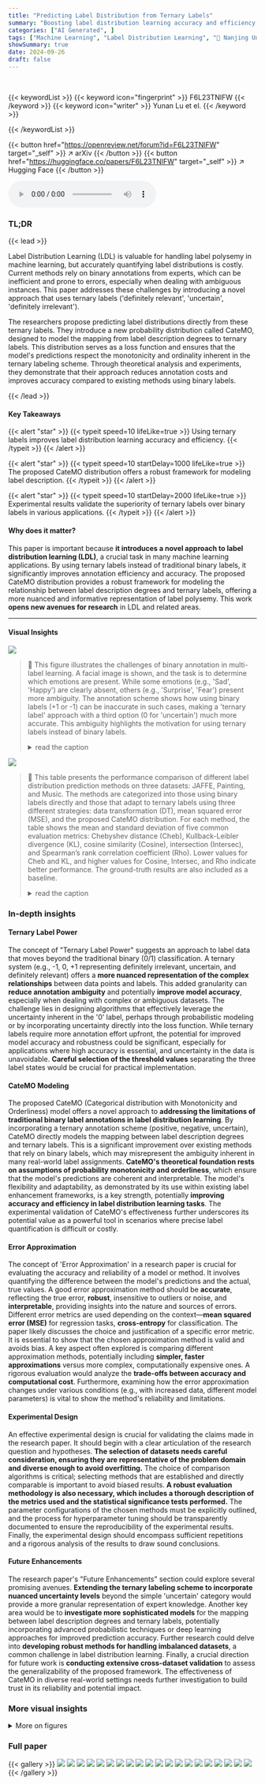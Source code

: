 ```yaml
---
title: "Predicting Label Distribution from Ternary Labels"
summary: "Boosting label distribution learning accuracy and efficiency, this research proposes using ternary labels instead of binary labels to predict label distributions, thus enhancing annotation efficiency ..."
categories: ["AI Generated", ]
tags: ["Machine Learning", "Label Distribution Learning", "🏢 Nanjing University of Science and Technology",]
showSummary: true
date: 2024-09-26
draft: false
---
```


<br>

{{< keywordList >}}
{{< keyword icon="fingerprint" >}} F6L23TNlFW {{< /keyword >}}
{{< keyword icon="writer" >}} Yunan Lu et el. {{< /keyword >}}
 
{{< /keywordList >}}

{{< button href="https://openreview.net/forum?id=F6L23TNlFW" target="_self" >}}
↗ arXiv
{{< /button >}}
{{< button href="https://huggingface.co/papers/F6L23TNlFW" target="_self" >}}
↗ Hugging Face
{{< /button >}}



<audio controls>
    <source src="https://ai-paper-reviewer.com/F6L23TNlFW/podcast.wav" type="audio/wav">
    Your browser does not support the audio element.
</audio>


### TL;DR


{{< lead >}}

Label Distribution Learning (LDL) is valuable for handling label polysemy in machine learning, but accurately quantifying label distributions is costly. Current methods rely on binary annotations from experts, which can be inefficient and prone to errors, especially when dealing with ambiguous instances. This paper addresses these challenges by introducing a novel approach that uses ternary labels ('definitely relevant', 'uncertain', 'definitely irrelevant').

The researchers propose predicting label distributions directly from these ternary labels. They introduce a new probability distribution called CateMO, designed to model the mapping from label description degrees to ternary labels. This distribution serves as a loss function and ensures that the model's predictions respect the monotonicity and ordinality inherent in the ternary labeling scheme.  Through theoretical analysis and experiments, they demonstrate that their approach reduces annotation costs and improves accuracy compared to existing methods using binary labels.

{{< /lead >}}


#### Key Takeaways

{{< alert "star" >}}
{{< typeit speed=10 lifeLike=true >}} Using ternary labels improves label distribution learning accuracy and efficiency. {{< /typeit >}}
{{< /alert >}}

{{< alert "star" >}}
{{< typeit speed=10 startDelay=1000 lifeLike=true >}} The proposed CateMO distribution offers a robust framework for modeling label description. {{< /typeit >}}
{{< /alert >}}

{{< alert "star" >}}
{{< typeit speed=10 startDelay=2000 lifeLike=true >}} Experimental results validate the superiority of ternary labels over binary labels in various applications. {{< /typeit >}}
{{< /alert >}}

#### Why does it matter?
This paper is important because **it introduces a novel approach to label distribution learning (LDL)**, a crucial task in many machine learning applications. By using ternary labels instead of traditional binary labels, it significantly improves annotation efficiency and accuracy.  The proposed CateMO distribution provides a robust framework for modeling the relationship between label description degrees and ternary labels, offering a more nuanced and informative representation of label polysemy. This work **opens new avenues for research** in LDL and related areas.

------
#### Visual Insights



![](https://ai-paper-reviewer.com/F6L23TNlFW/figures_1_1.jpg)

> 🔼 This figure illustrates the challenges of binary annotation in multi-label learning.  A facial image is shown, and the task is to determine which emotions are present.  While some emotions (e.g., 'Sad', 'Happy') are clearly absent, others (e.g., 'Surprise', 'Fear') present more ambiguity.  The annotation scheme shows how using binary labels (+1 or -1) can be inaccurate in such cases, making a 'ternary label' approach with a third option (0 for 'uncertain') much more accurate. This ambiguity highlights the motivation for using ternary labels instead of binary labels.
> <details>
> <summary>read the caption</summary>
> Figure 1: An annotation from JAFFE dataset [18].
> </details>





![](https://ai-paper-reviewer.com/F6L23TNlFW/tables_8_1.jpg)

> 🔼 This table presents the performance comparison of different label distribution prediction methods on three datasets: JAFFE, Painting, and Music.  The methods are categorized into those using binary labels directly and those that adapt to ternary labels using three different strategies: data transformation (DT), mean squared error (MSE), and the proposed CateMO distribution.  For each method, the table shows the mean and standard deviation of five common evaluation metrics: Chebyshev distance (Cheb), Kullback-Leibler divergence (KL), cosine similarity (Cosine), intersection (Intersec), and Spearman’s rank correlation coefficient (Rho). Lower values for Cheb and KL, and higher values for Cosine, Intersec, and Rho indicate better performance.  The ground-truth results are also included as a baseline.
> <details>
> <summary>read the caption</summary>
> Table 1: Results shown as “mean±std”, where bold and italics denote the 1st and 2nd, respectively.
> </details>





### In-depth insights


#### Ternary Label Power
The concept of "Ternary Label Power" suggests an approach to label data that moves beyond the traditional binary (0/1) classification.  A ternary system (e.g., -1, 0, +1 representing definitely irrelevant, uncertain, and definitely relevant) offers a **more nuanced representation of the complex relationships** between data points and labels.  This added granularity can **reduce annotation ambiguity** and potentially **improve model accuracy**, especially when dealing with complex or ambiguous datasets. The challenge lies in designing algorithms that effectively leverage the uncertainty inherent in the '0' label, perhaps through probabilistic modeling or by incorporating uncertainty directly into the loss function. While ternary labels require more annotation effort upfront, the potential for improved model accuracy and robustness could be significant, especially for applications where high accuracy is essential, and uncertainty in the data is unavoidable.  **Careful selection of the threshold values** separating the three label states would be crucial for practical implementation.

#### CateMO Modeling
The proposed CateMO (Categorical distribution with Monotonicity and Orderliness) model offers a novel approach to **addressing the limitations of traditional binary label annotations in label distribution learning**.  By incorporating a ternary annotation scheme (positive, negative, uncertain), CateMO directly models the mapping between label description degrees and ternary labels. This is a significant improvement over existing methods that rely on binary labels, which may misrepresent the ambiguity inherent in many real-world label assignments.  **CateMO's theoretical foundation rests on assumptions of probability monotonicity and orderliness**, which ensure that the model's predictions are coherent and interpretable. The model's flexibility and adaptability, as demonstrated by its use within existing label enhancement frameworks,  is a key strength, potentially **improving accuracy and efficiency in label distribution learning tasks**. The experimental validation of CateMO's effectiveness further underscores its potential value as a powerful tool in scenarios where precise label quantification is difficult or costly.

#### Error Approximation
The concept of 'Error Approximation' in a research paper is crucial for evaluating the accuracy and reliability of a model or method.  It involves quantifying the difference between the model's predictions and the actual, true values.  A good error approximation method should be **accurate**, reflecting the true error, **robust**, insensitive to outliers or noise, and **interpretable**, providing insights into the nature and sources of errors.  Different error metrics are used depending on the context—**mean squared error (MSE)** for regression tasks, **cross-entropy** for classification. The paper likely discusses the choice and justification of a specific error metric. It is essential to show that the chosen approximation method is valid and avoids bias.  A key aspect often explored is comparing different approximation methods, potentially including **simpler, faster approximations** versus more complex, computationally expensive ones.  A rigorous evaluation would analyze the **trade-offs between accuracy and computational cost**.  Furthermore, examining how the error approximation changes under various conditions (e.g., with increased data, different model parameters) is vital to show the method's reliability and limitations.

#### Experimental Design
An effective experimental design is crucial for validating the claims made in the research paper.  It should begin with a clear articulation of the research question and hypotheses.  **The selection of datasets needs careful consideration, ensuring they are representative of the problem domain and diverse enough to avoid overfitting.**  The choice of comparison algorithms is critical; selecting methods that are established and directly comparable is important to avoid biased results. **A robust evaluation methodology is also necessary, which includes a thorough description of the metrics used and the statistical significance tests performed.** The parameter configurations of the chosen methods must be explicitly outlined, and the process for hyperparameter tuning should be transparently documented to ensure the reproducibility of the experimental results.  Finally, the experimental design should encompass sufficient repetitions and a rigorous analysis of the results to draw sound conclusions.

#### Future Enhancements
The research paper's "Future Enhancements" section could explore several promising avenues. **Extending the ternary labeling scheme to incorporate nuanced uncertainty levels** beyond the simple 'uncertain' category would provide a more granular representation of expert knowledge.  Another key area would be to **investigate more sophisticated models** for the mapping between label description degrees and ternary labels, potentially incorporating advanced probabilistic techniques or deep learning approaches for improved prediction accuracy.  Further research could delve into **developing robust methods for handling imbalanced datasets**, a common challenge in label distribution learning.  Finally, a crucial direction for future work is **conducting extensive cross-dataset validation** to assess the generalizability of the proposed framework. The effectiveness of CateMO in diverse real-world settings needs further investigation to build trust in its reliability and potential impact.


### More visual insights

<details>
<summary>More on figures
</summary>


![](https://ai-paper-reviewer.com/F6L23TNlFW/figures_4_1.jpg)

> 🔼 This figure presents a quantitative comparison of the approximation error between ternary and binary labels.  It shows the distributions of the expected approximation error (EAE) for both ternary and binary labels across various parameter ranges (τ, κ, ξ, ρ). The figure also illustrates the approximate proportion of cases where the ternary label's EAE is greater than that of the binary label. This visually demonstrates the superiority of ternary labels in approximating the ground truth label description degrees.
> <details>
> <summary>read the caption</summary>
> Figure 2: Distributions of the values of PEs,s[ψ(Is,Is)]≥Eô,s[ψ(Iô,Is)], Eô,s,ξ,ρ,τ,κ[ψ(Iô,Is)], and Eŝ,s,ξ,ρ,τ,κ[ψ(Iŝ,Is)] over [τ,κ], where Eô,s,ξ,ρ,τ,κ[ψ(Iô,Is)] and Eŝ,s,ξ,ρ,τ,κ[ψ(Iŝ,Is)] (which are defined in Equation (7)) measures the average EAE of binary labels and ternary labels, respectively; PEs,s[ψ(Is,Is)]≥Eô,s[ψ(Iô,Is)] is defined in Equation (8), which measures the approximate proportion of cases where the ternary label is inferior to the binary label for different [τ,κ,ξ,ρ].
> </details>



![](https://ai-paper-reviewer.com/F6L23TNlFW/figures_4_2.jpg)

> 🔼 This figure visualizes the conditions derived in Theorem 1, which ensures the superiority of ternary labels over binary labels in approximating ground-truth label description degrees. It shows the overlapping area of conditions where ternary labels outperform binary labels, highlighting the superiority of the ternary labeling approach for improved accuracy in label distribution prediction. The x-axis and y-axis represent the parameters ↑ and κ which defines the boundary of intervals for label description degree z.
> <details>
> <summary>read the caption</summary>
> Figure 3: The visualization of ↑ ≤ k and ( − 1)² + ( − 1)² ≤ 4
> </details>



![](https://ai-paper-reviewer.com/F6L23TNlFW/figures_5_1.jpg)

> 🔼 This figure illustrates the fundamental frameworks of existing Label Enhancement (LE) methods. It shows two main approaches: discriminative and generative. Discriminative LE focuses on minimizing the inconsistency between easily accessible labels (y) and label description degrees (z), while also considering regularization terms (Ω(z)). Generative LE models the generation process by describing the joint distribution of labels (y), z, and other variables.  The figure highlights how different LE methods handle the relationship between y and z.
> <details>
> <summary>read the caption</summary>
> Figure 4: Fundamental frameworks of existing LE methods. y can be either binary labels or multi-label rankings. The learning target of discriminative LE methods can be decomposed as the inconsistency between y and the label description degrees z, i.e., Dist(z, y), and the regularization term of z based on other data, i.e., Ω(z). The joint distribution of the generation process in generative LE methods can be decomposed as the conditional probability of y given z, i.e., p(y|z), and the generative distributions of other observed variables, i.e., p(···|z).
> </details>



![](https://ai-paper-reviewer.com/F6L23TNlFW/figures_5_2.jpg)

> 🔼 This figure illustrates the fundamental frameworks of existing Label Enhancement (LE) methods, categorizing them into discriminative and generative approaches.  Discriminative LE directly models the relationship between accessible labels (y) and label description degrees (z) using a loss function (Dist(z,y)) and regularization (Ω(z)). Generative LE, in contrast, models the joint probability distribution of y, z, and other variables, decomposing it into p(y|z), p(···|z), and p(z).
> <details>
> <summary>read the caption</summary>
> Figure 4: Fundamental frameworks of existing LE methods. y can be either binary labels or multi-label rankings. The learning target of discriminative LE methods can be decomposed as the inconsistency between y and the label description degrees z, i.e., Dist(z, y), and the regularization term of z based on other data, i.e., Ω(z). The joint distribution of the generation process in generative LE methods can be decomposed as the conditional probability of y given z, i.e., p(y|z), and the generative distributions of other observed variables, i.e., p(···|z).
> </details>



![](https://ai-paper-reviewer.com/F6L23TNlFW/figures_6_1.jpg)

> 🔼 This figure visualizes the probability distributions p(s|z) of the CateMO model for different parameter settings.  The x-axis represents the label description degree (z), which is a continuous value between 0 and 1 representing how strongly a label describes an instance. The y-axis shows the probability p(s|z), representing the probability of assigning each of the three ternary labels (-1, 0, 1) given the label description degree z.  Each subplot shows the probability curves for the three ternary labels for a different set of parameters (λ, λ, λ, x), illustrating how the shape of the distribution changes depending on parameter values. The parameter λ represents the weight for the negative label, λ for the positive label, and λ for the uncertain label. x is a parameter that influences the transition point between negative and positive labels.
> <details>
> <summary>read the caption</summary>
> Figure 5: p(s|z) on different parameters. The horizontal and vertical axes denote the label description degree z and the probability p(s|z) defined by Equation (9) and Equation (10), respectively.
> </details>



![](https://ai-paper-reviewer.com/F6L23TNlFW/figures_9_1.jpg)

> 🔼 This figure displays a cost-benefit analysis comparing the use of binary labels versus ternary labels in a label distribution learning task.  The x-axis represents the average time spent annotating each label, while the y-axis shows the performance achieved using different label types.  The graph demonstrates that using ternary labels (which allows for uncertain annotations) results in superior performance and requires less annotation time compared to binary labels.  This highlights the effectiveness of the proposed ternary annotation approach, balancing both efficiency and accuracy.
> <details>
> <summary>read the caption</summary>
> Figure 6: Cost-benefit analysis of different forms of labels. The horizontal and vertical axes denote the average annotating time (in seconds) and performance, respectively.
> </details>



![](https://ai-paper-reviewer.com/F6L23TNlFW/figures_9_2.jpg)

> 🔼 This figure shows how the precision parameters affect the recovery performance of GL-CateMO on JAFFE, Painting, and Music datasets.  The recovery performance is computed in two steps: first, running GL-CateMO to recover label distributions; second, calculating KL divergence between recovered and ground-truth distributions.  For a given precision parameter, the other two are set to values resulting in best recovery performance. The x-axis represents the values of precision parameters, and the y-axis represents the KL divergence (lower is better).  Three subplots display results for each dataset.
> <details>
> <summary>read the caption</summary>
> Figure 7: Recovery performance of GL-CateMO with varying precision parameters.
> </details>



</details>






### Full paper

{{< gallery >}}
<img src="https://ai-paper-reviewer.com/F6L23TNlFW/1.png" class="grid-w50 md:grid-w33 xl:grid-w25" />
<img src="https://ai-paper-reviewer.com/F6L23TNlFW/2.png" class="grid-w50 md:grid-w33 xl:grid-w25" />
<img src="https://ai-paper-reviewer.com/F6L23TNlFW/3.png" class="grid-w50 md:grid-w33 xl:grid-w25" />
<img src="https://ai-paper-reviewer.com/F6L23TNlFW/4.png" class="grid-w50 md:grid-w33 xl:grid-w25" />
<img src="https://ai-paper-reviewer.com/F6L23TNlFW/5.png" class="grid-w50 md:grid-w33 xl:grid-w25" />
<img src="https://ai-paper-reviewer.com/F6L23TNlFW/6.png" class="grid-w50 md:grid-w33 xl:grid-w25" />
<img src="https://ai-paper-reviewer.com/F6L23TNlFW/7.png" class="grid-w50 md:grid-w33 xl:grid-w25" />
<img src="https://ai-paper-reviewer.com/F6L23TNlFW/8.png" class="grid-w50 md:grid-w33 xl:grid-w25" />
<img src="https://ai-paper-reviewer.com/F6L23TNlFW/9.png" class="grid-w50 md:grid-w33 xl:grid-w25" />
<img src="https://ai-paper-reviewer.com/F6L23TNlFW/10.png" class="grid-w50 md:grid-w33 xl:grid-w25" />
<img src="https://ai-paper-reviewer.com/F6L23TNlFW/11.png" class="grid-w50 md:grid-w33 xl:grid-w25" />
<img src="https://ai-paper-reviewer.com/F6L23TNlFW/12.png" class="grid-w50 md:grid-w33 xl:grid-w25" />
<img src="https://ai-paper-reviewer.com/F6L23TNlFW/13.png" class="grid-w50 md:grid-w33 xl:grid-w25" />
<img src="https://ai-paper-reviewer.com/F6L23TNlFW/14.png" class="grid-w50 md:grid-w33 xl:grid-w25" />
<img src="https://ai-paper-reviewer.com/F6L23TNlFW/15.png" class="grid-w50 md:grid-w33 xl:grid-w25" />
<img src="https://ai-paper-reviewer.com/F6L23TNlFW/16.png" class="grid-w50 md:grid-w33 xl:grid-w25" />
<img src="https://ai-paper-reviewer.com/F6L23TNlFW/17.png" class="grid-w50 md:grid-w33 xl:grid-w25" />
<img src="https://ai-paper-reviewer.com/F6L23TNlFW/18.png" class="grid-w50 md:grid-w33 xl:grid-w25" />
<img src="https://ai-paper-reviewer.com/F6L23TNlFW/19.png" class="grid-w50 md:grid-w33 xl:grid-w25" />
<img src="https://ai-paper-reviewer.com/F6L23TNlFW/20.png" class="grid-w50 md:grid-w33 xl:grid-w25" />
{{< /gallery >}}